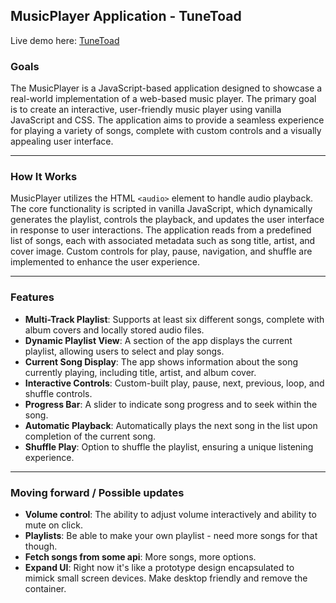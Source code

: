 ## MusicPlayer Application - TuneToad

Live demo here: [TuneToad](https://sockulags.github.io/Lexicon_JS_Musicplayer/)

### Goals
The MusicPlayer is a JavaScript-based application designed to showcase a real-world implementation of a web-based music player. The primary goal is to create an interactive, user-friendly music player using vanilla JavaScript and CSS. The application aims to provide a seamless experience for playing a variety of songs, complete with custom controls and a visually appealing user interface.

---

### How It Works
MusicPlayer utilizes the HTML `<audio>` element to handle audio playback. The core functionality is scripted in vanilla JavaScript, which dynamically generates the playlist, controls the playback, and updates the user interface in response to user interactions. The application reads from a predefined list of songs, each with associated metadata such as song title, artist, and cover image. Custom controls for play, pause, navigation, and shuffle are implemented to enhance the user experience.

---

### Features
- **Multi-Track Playlist**: Supports at least six different songs, complete with album covers and locally stored audio files.
- **Dynamic Playlist View**: A section of the app displays the current playlist, allowing users to select and play songs.
- **Current Song Display**: The app shows information about the song currently playing, including title, artist, and album cover.
- **Interactive Controls**: Custom-built play, pause, next, previous, loop, and shuffle controls.
- **Progress Bar**: A slider to indicate song progress and to seek within the song.
- **Automatic Playback**: Automatically plays the next song in the list upon completion of the current song.
- **Shuffle Play**: Option to shuffle the playlist, ensuring a unique listening experience.
---
### Moving forward / Possible updates
- **Volume control**: The ability to adjust volume interactively and ability to mute on click.
- **Playlists**: Be able to make your own playlist - need more songs for that though.
- **Fetch songs from some api**: More songs, more options.
- **Expand UI**: Right now it's like a prototype design encapsulated to mimick small screen devices. Make desktop friendly and remove the container.
